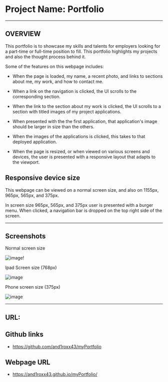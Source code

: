 # Project Name: Portfolio
___
## OVERVIEW

This portfolio is to showcase my skills and talents for employers looking for a part-time or full-time position to fill.
This portfolio highlights my projects and also the thought process behind it.

Some of the features on this webpage includes:

- When the page is loaded, my name, a recent photo, and links to sections about me, my work, and how to contact me.

- When a link on the navigation is clicked, the UI scrolls to the corresponding section.

- When the link to the section about my work is clicked, the UI scrolls to a section with titled images of my project applications.

- When presented with the the first application, that application's image should be larger in size than the others.

- When the images of the applications is clicked, this takes to that deployed application.

- When the page is resized, or when viewed on various screens and devices, the user is presented with a responsive layout that adapts to the viewport.

## Responsive device size

This webpage can be viewed on a normal screen size, and also on 1155px, 965px, 565px, and 375px.

In screen size 965px, 565px, and 375px user is presented with a burger menu. When clicked, a navigation bar is dropped on the top right side of the screen.

___

## Screenshots

Normal screen size

![image](https://user-images.githubusercontent.com/14179472/115391758-2b5cf700-a223-11eb-91fc-b44259393416.png)!

Ipad Screen size (768px)

![image](https://user-images.githubusercontent.com/14179472/115391792-34e65f00-a223-11eb-883a-19649d5d46b6.png)

Phone screen size (375px)

![image](https://user-images.githubusercontent.com/14179472/115391836-40d22100-a223-11eb-95ca-e29afff0c441.png)

___

## URL:

## Github links
- https://github.com/and1roxx43/myPortfolio

## Webpage URL
- https://and1roxx43.github.io/myPortfolio/
